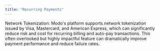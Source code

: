 ```yaml
---
title: "Recurring Payments"
---
```


Network Tokenization: Modo's platform supports network tokenization issued by Visa, Mastercard, and American Express, which can significantly reduce risk and cost for recurring billing and auto-pay transactions. This often overlooked but highly impactful feature can dramatically improve payment performance and reduce failure rates.
